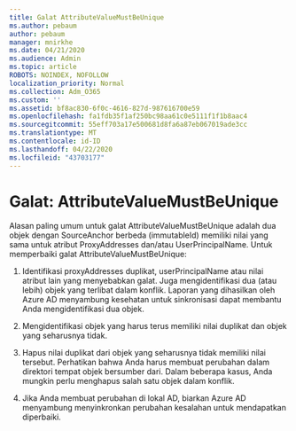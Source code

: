 ```yaml
---
title: Galat AttributeValueMustBeUnique
ms.author: pebaum
author: pebaum
manager: mnirkhe
ms.date: 04/21/2020
ms.audience: Admin
ms.topic: article
ROBOTS: NOINDEX, NOFOLLOW
localization_priority: Normal
ms.collection: Adm_O365
ms.custom: ''
ms.assetid: bf8ac830-6f0c-4616-827d-987616700e59
ms.openlocfilehash: fa1fdb35f1af250bc98aa61c0e5111f1f1b8aac4
ms.sourcegitcommit: 55eff703a17e500681d8fa6a87eb067019ade3cc
ms.translationtype: MT
ms.contentlocale: id-ID
ms.lasthandoff: 04/22/2020
ms.locfileid: "43703177"
---
```

# <a name="error-attributevaluemustbeunique"></a>Galat: AttributeValueMustBeUnique

Alasan paling umum untuk galat AttributeValueMustBeUnique adalah dua objek dengan SourceAnchor berbeda (immutableId) memiliki nilai yang sama untuk atribut ProxyAddresses dan/atau UserPrincipalName. Untuk memperbaiki galat AttributeValueMustBeUnique:
  
1. Identifikasi proxyAddresses duplikat, userPrincipalName atau nilai atribut lain yang menyebabkan galat. Juga mengidentifikasi dua (atau lebih) objek yang terlibat dalam konflik. Laporan yang dihasilkan oleh Azure AD menyambung kesehatan untuk sinkronisasi dapat membantu Anda mengidentifikasi dua objek.
    
2. Mengidentifikasi objek yang harus terus memiliki nilai duplikat dan objek yang seharusnya tidak.
    
3. Hapus nilai duplikat dari objek yang seharusnya tidak memiliki nilai tersebut. Perhatikan bahwa Anda harus membuat perubahan dalam direktori tempat objek bersumber dari. Dalam beberapa kasus, Anda mungkin perlu menghapus salah satu objek dalam konflik.
    
4. Jika Anda membuat perubahan di lokal AD, biarkan Azure AD menyambung menyinkronkan perubahan kesalahan untuk mendapatkan diperbaiki.
    

